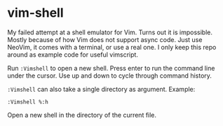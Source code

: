# vim-shell

My failed attempt at a shell emulator for Vim. Turns out it is impossible. Mostly because of how Vim does not support async code. Just use NeoVim, it comes with a terminal, or use a real one. I only keep this repo around as example code for useful vimscript.

Run `:Vimshell` to open a new shell. Press enter to run the command line under the cursor. Use up and down to cycle through command history.

`:Vimshell` can also take a single directory as argument. Example:

```shell
:Vimshell %:h
```
Open a new shell in the directory of the current file.
